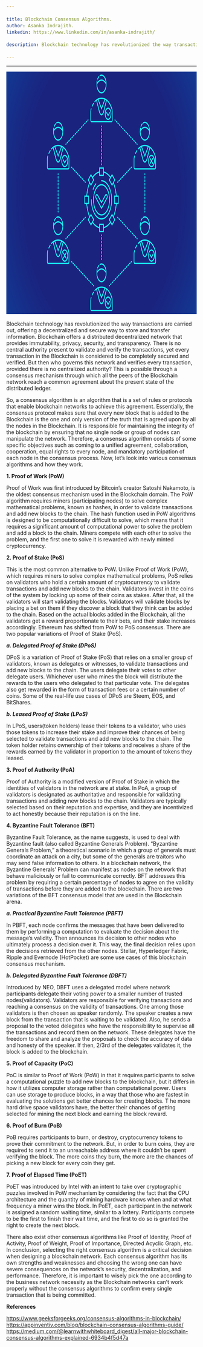 ```yaml
---

title: Blockchain Consensus Algorithms.
author: Asanka Indrajith.
linkedin: https://www.linkedin.com/in/asanka-indrajith/

description: Blockchain technology has revolutionized the way transactions are carried out, offering a decentralized and secure way to store and transfer information. Blockchain offers a distributed decentralized network that provides immutability, privacy, security, and transparency. There is no central authority present to validate and verify the transactions, yet every transaction in the Blockchain is considered to be completely secured and verified. But then who governs this network and verifies every transaction, provided there is no centralized authority? This is possible through a consensus mechanism through which all the peers of the Blockchain network reach a common agreement about the present state of the distributed ledger. 

---
```

___

<img src="/img/ai_1_2023_10_27.png" height="640 px" width="948 px"  />

Blockchain technology has revolutionized the way transactions are carried out, offering a decentralized and secure way to store and transfer information. Blockchain offers a distributed decentralized network that provides immutability, privacy, security, and transparency. There is no central authority present to validate and verify the transactions, yet every transaction in the Blockchain is considered to be completely secured and verified. But then who governs this network and verifies every transaction, provided there is no centralized authority? This is possible through a consensus mechanism through which all the peers of the Blockchain network reach a common agreement about the present state of the distributed ledger. 

So, a consensus algorithm is an algorithm that is a set of rules or protocols that enable blockchain networks to achieve this agreement. Essentially, the consensus protocol makes sure that every new block that is added to the Blockchain is the one and only version of the truth that is agreed upon by all the nodes in the Blockchain. It is responsible for maintaining the integrity of the blockchain by ensuring that no single node or group of nodes can manipulate the network. Therefore, a consensus algorithm consists of some specific objectives such as coming to a unified agreement, collaboration, cooperation, equal rights to every node, and mandatory participation of each node in the consensus process. Now, let’s look into various consensus algorithms and how they work.

**1.	Proof of Work (PoW)**

Proof of Work was first introduced by Bitcoin’s creator Satoshi Nakamoto, is the oldest consensus mechanism used in the Blockchain domain. The PoW algorithm requires miners (participating nodes) to solve complex mathematical problems, known as hashes, in order to validate transactions and add new blocks to the chain. The hash function used in PoW algorithms is designed to be computationally difficult to solve, which means that it requires a significant amount of computational power to solve the problem and add a block to the chain. Miners compete with each other to solve the problem, and the first one to solve it is rewarded with newly minted cryptocurrency.

**2.	Proof of Stake (PoS)**

This is the most common alternative to PoW. Unlike Proof of Work (PoW), which requires miners to solve complex mathematical problems, PoS relies on validators who hold a certain amount of cryptocurrency to validate transactions and add new blocks to the chain. Validators invest in the coins of the system by locking up some of their coins as stakes. After that, all the validators will start validating the blocks. Validators will validate blocks by placing a bet on them if they discover a block that they think can be added to the chain. Based on the actual blocks added in the Blockchain, all the validators get a reward proportionate to their bets, and their stake increases accordingly. Ethereum has shifted from PoW to PoS consensus.
There are two popular variations of Proof of Stake (PoS).

  ***a.	Delegated Proof of Stake (DPoS)***

DPoS is a variation of Proof of Stake (PoS) that relies on a smaller group of validators, known as delegates or witnesses, to validate transactions and add new blocks to the chain. The users delegate their votes to other delegate users. Whichever user who mines the block will distribute the rewards to the users who delegated to that particular vote. The delegates also get rewarded in the form of transaction fees or a certain number of coins. Some of the real-life use cases of DPoS are Steem, EOS, and BitShares.

  ***b.	Leased Proof of Stake (LPoS)***

In LPoS, users(token holders) lease their tokens to a validator, who uses those tokens to increase their stake and improve their chances of being selected to validate transactions and add new blocks to the chain. The token holder retains ownership of their tokens and receives a share of the rewards earned by the validator in proportion to the amount of tokens they leased.

**3.	Proof of Authority (PoA)**

Proof of Authority is a modified version of Proof of Stake in which the identities of validators in the network are at stake. In PoA, a group of validators is designated as authoritative and responsible for validating transactions and adding new blocks to the chain. Validators are typically selected based on their reputation and expertise, and they are incentivized to act honestly because their reputation is on the line.

**4.	Byzantine Fault Tolerance (BFT)**

Byzantine Fault Tolerance, as the name suggests, is used to deal with Byzantine fault (also called Byzantine Generals Problem). “Byzantine Generals Problem,” a theoretical scenario in which a group of generals must coordinate an attack on a city, but some of the generals are traitors who may send false information to others. In a blockchain network, the Byzantine Generals’ Problem can manifest as nodes on the network that behave maliciously or fail to communicate correctly. BFT addresses this problem by requiring a certain percentage of nodes to agree on the validity of transactions before they are added to the blockchain. 
There are two variations of the BFT consensus model that are used in the Blockchain arena.

  ***a.	Practical Byzantine Fault Tolerance (PBFT)***

In PBFT, each node confirms the messages that have been delivered to them by performing a computation to evaluate the decision about the message’s validity. Then announces its decision to other nodes who ultimately process a decision over it. This way, the final decision relies upon the decisions retrieved from the other nodes. Stellar, Hyperledger Fabric, Ripple and Evernode (HotPocket) are some use cases of this blockchain consensus mechanism. 



  ***b.	Delegated Byzantine Fault Tolerance (DBFT)***

Introduced by NEO, DBFT uses a delegated model where network participants delegate their voting power to a smaller number of trusted nodes(validators). Validators are responsible for verifying transactions and reaching a consensus on the validity of transactions. One among those validators is then chosen as speaker randomly. The speaker creates a new block from the transaction that is waiting to be validated. Also, he sends a proposal to the voted delegates who have the responsibility to supervise all the transactions and record them on the network. These delegates have the freedom to share and analyze the proposals to check the accuracy of data and honesty of the speaker. If then, 2/3rd of the delegates validates it, the block is added to the blockchain.

**5.	Proof of Capacity (PoC)**

PoC is similar to Proof of Work (PoW) in that it requires participants to solve a computational puzzle to add new blocks to the blockchain, but it differs in how it utilizes computer storage rather than computational power. Users can use storage to produce blocks, in a way that those who are fastest in evaluating the solutions get better chances for creating blocks. T he more hard drive space validators have, the better their chances of getting selected for mining the next block and earning the block reward.

**6.	Proof of Burn (PoB)**

PoB requires participants to burn, or destroy, cryptocurrency tokens to prove their commitment to the network. But, in order to burn coins, they are required to send it to an unreachable address where it couldn’t be spent verifying the block. The more coins they burn, the more are the chances of picking a new block for every coin they get.

**7.	Proof of Elapsed Time (PoET)**

PoET was introduced by Intel with an intent to take over cryptographic puzzles involved in PoW mechanism by considering the fact that the CPU architecture and the quantity of mining hardware knows when and at what frequency a miner wins the block. In PoET, each participant in the network is assigned a random waiting time, similar to a lottery. Participants compete to be the first to finish their wait time, and the first to do so is granted the right to create the next block. 



There also exist other consensus algorithms like Proof of Identity, Proof of Activity, Proof of Weight, Proof of Importance, Directed Acyclic Graph, etc. In conclusion, selecting the right consensus algorithm is a critical decision when designing a blockchain network. Each consensus algorithm has its own strengths and weaknesses and choosing the wrong one can have severe consequences on the network’s security, decentralization, and performance. Therefore, it is important to wisely pick the one according to the business network necessity as the Blockchain networks can’t work properly without the consensus algorithms to confirm every single transaction that is being committed.


**References**

https://www.geeksforgeeks.org/consensus-algorithms-in-blockchain/
https://appinventiv.com/blog/blockchain-consensus-algorithms-guide/
https://medium.com/@learnwithwhiteboard_digest/all-major-blockchain-consensus-algorithms-explained-6934b4f5d47a 
